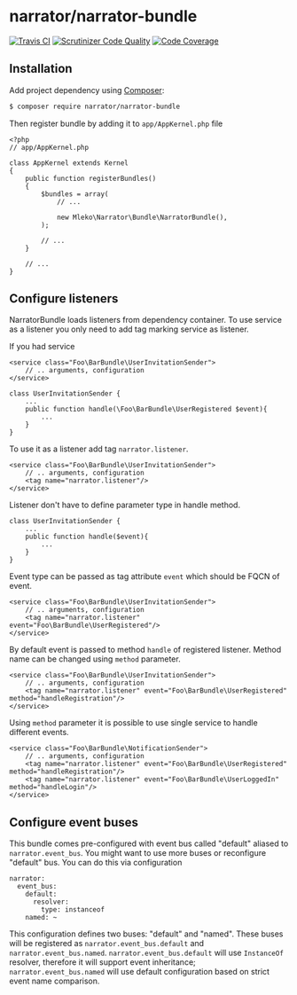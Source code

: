 # narrator/narrator-bundle

[![Travis CI](https://travis-ci.org/mleko/narrator-bundle.svg?branch=master)](https://travis-ci.org/mleko/narrator-bundle)
[![Scrutinizer Code Quality](https://scrutinizer-ci.com/g/mleko/narrator-bundle/badges/quality-score.png?b=master)](https://scrutinizer-ci.com/g/mleko/narrator-bundle/?branch=master)
[![Code Coverage](https://scrutinizer-ci.com/g/mleko/narrator-bundle/badges/coverage.png?b=master)](https://scrutinizer-ci.com/g/mleko/narrator-bundle/?branch=master)

## Installation

Add project dependency using [Composer](http://getcomposer.org/):

```sh
$ composer require narrator/narrator-bundle
```

Then register bundle by adding it to `app/AppKernel.php` file

```
<?php
// app/AppKernel.php

class AppKernel extends Kernel
{
    public function registerBundles()
    {
        $bundles = array(
            // ...

            new Mleko\Narrator\Bundle\NarratorBundle(),
        );

        // ...
    }

    // ...
}
```

## Configure listeners

NarratorBundle loads listeners from dependency container.
To use service as a listener you only need to add tag marking service as listener.

If you had service
```
<service class="Foo\BarBundle\UserInvitationSender">
    // .. arguments, configuration
</service>
```

```
class UserInvitationSender {
    ...
    public function handle(\Foo\BarBundle\UserRegistered $event){
        ...
    }
}
```

To use it as a listener add tag `narrator.listener`.

```
<service class="Foo\BarBundle\UserInvitationSender">
    // .. arguments, configuration
    <tag name="narrator.listener"/>
</service>
```

Listener don't have to define parameter type in handle method.
```
class UserInvitationSender {
    ...
    public function handle($event){
        ...
    }
}
```

Event type can be passed as tag attribute  `event` which should be FQCN of event.
```
<service class="Foo\BarBundle\UserInvitationSender">
    // .. arguments, configuration
    <tag name="narrator.listener" event="Foo\BarBundle\UserRegistered"/>
</service>
```

By default event is passed to method `handle` of registered listener. Method name can be changed using `method` parameter.

```
<service class="Foo\BarBundle\UserInvitationSender">
    // .. arguments, configuration
    <tag name="narrator.listener" event="Foo\BarBundle\UserRegistered" method="handleRegistration"/>
</service>
```

Using `method` parameter it is possible to use single service to handle different events.

```
<service class="Foo\BarBundle\NotificationSender">
    // .. arguments, configuration
    <tag name="narrator.listener" event="Foo\BarBundle\UserRegistered" method="handleRegistration"/>
    <tag name="narrator.listener" event="Foo\BarBundle\UserLoggedIn" method="handleLogin"/>
</service>
```

## Configure event buses

This bundle comes pre-configured with event bus called "default" aliased to `narrator.event_bus`.
You might want to use more buses or reconfigure "default" bus. You can do this via configuration
```
narrator:
  event_bus:
    default:
      resolver:
        type: instanceof
    named: ~
```
This configuration defines two buses: "default" and "named". These buses will be registered as `narrator.event_bus.default` and `narrator.event_bus.named`.
`narrator.event_bus.default` will use `InstanceOf` resolver, therefore it will support event inheritance;
`narrator.event_bus.named` will use default configuration based on strict event name comparison.
